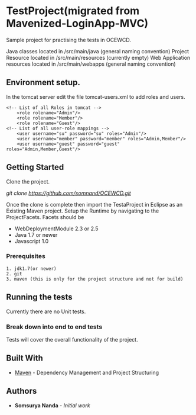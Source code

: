 # TestProject(migrated from Mavenized-LoginApp-MVC) 

Sample project for practising the tests in OCEWCD.

Java classes located in /src/main/java (general naming convention)
Project Resource located in /src/main/resources (currently empty)
Web Application resources located in /src/main/webapps (general naming convention)

## Environment setup.
In the tomcat server edit the file tomcat-users.xml to add roles and users.
```
<!-- List of all Roles in tomcat -->
	<role rolename="Admin"/>
	<role rolename="Member"/>
	<role rolename="Guest"/>
<!-- List of all user-role mappings -->	
	<user username="su" password="su" roles="Admin"/>
	<user username="member" password="member" roles="Admin,Member"/>
	<user username="guest" password="guest" roles="Admin,Member,Guest"/>
```
## Getting Started

Clone the project. 

*git clone https://github.com/somnand/OCEWCD.git*

Once the clone is complete then import the TestaProject in Eclipse as an Existing Maven project.
Setup the Runtime by navigating to the ProjectFacets.
Facets should be 
* WebDeploymentModule 2.3 or 2.5
* Java 1.7 or newer
* Javascript 1.0

### Prerequisites
```
1. jdk1.7(or newer)
2. git
3. maven (this is only for the project structure and not for build)
```
## Running the tests

Currently there are no Unit tests.

### Break down into end to end tests

Tests will cover the overall functionality of the project.

## Built With

* [Maven](https://maven.apache.org/) - Dependency Management and Project Structuring

## Authors

* **Somsurya Nanda** - *Initial work* 



